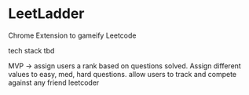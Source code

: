 # LeetLadder
Chrome Extension to gameify Leetcode

tech stack tbd

MVP -> assign users a rank based on questions solved. Assign different values to easy, med, hard questions.
        allow users to track and compete against any friend leetcoder
